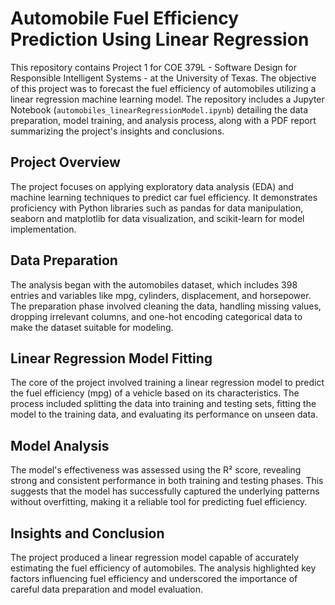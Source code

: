 # Automobile Fuel Efficiency Prediction Using Linear Regression

This repository contains Project 1 for COE 379L - Software Design for Responsible Intelligent Systems - at the University of Texas. The objective of this project was to forecast the fuel efficiency of automobiles utilizing a linear regression machine learning model. The repository includes a Jupyter Notebook (`automobiles_linearRegressionModel.ipynb`) detailing the data preparation, model training, and analysis process, along with a PDF report summarizing the project's insights and conclusions.

## Project Overview

The project focuses on applying exploratory data analysis (EDA) and machine learning techniques to predict car fuel efficiency. It demonstrates proficiency with Python libraries such as pandas for data manipulation, seaborn and matplotlib for data visualization, and scikit-learn for model implementation.

## Data Preparation

The analysis began with the automobiles dataset, which includes 398 entries and variables like mpg, cylinders, displacement, and horsepower. The preparation phase involved cleaning the data, handling missing values, dropping irrelevant columns, and one-hot encoding categorical data to make the dataset suitable for modeling.

## Linear Regression Model Fitting

The core of the project involved training a linear regression model to predict the fuel efficiency (mpg) of a vehicle based on its characteristics. The process included splitting the data into training and testing sets, fitting the model to the training data, and evaluating its performance on unseen data.

## Model Analysis

The model's effectiveness was assessed using the R² score, revealing strong and consistent performance in both training and testing phases. This suggests that the model has successfully captured the underlying patterns without overfitting, making it a reliable tool for predicting fuel efficiency.

## Insights and Conclusion

The project produced a linear regression model capable of accurately estimating the fuel efficiency of automobiles. The analysis highlighted key factors influencing fuel efficiency and underscored the importance of careful data preparation and model evaluation.
